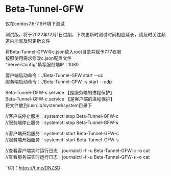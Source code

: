 # Beta-Tunnel-GFW  
仅在centos7.6-7.9环境下测试  

测试版，将于2022年12月1日过期，下次更新时测试时间相应延长，请及时关注频道内消息及时更新文件

将Beta-Tunnel-GFW与c.json放入root目录并赋予777权限  
按照使用需求修改c.json配置文件  
"ServerConfig"填写服务端IP：1080  
  
客户端启动命令：./Beta-Tunnel-GFW start --uc  
服务端启动命令：./Beta-Tunnel-GFW -s start --udp  
  
Beta-Tunnel-GFW-s.service 【是服务端的进程保护】    
Beta-Tunnel-GFW-c.service 【是客户端的进程保护】  
将文件放到/usr/lib/systemd/system目录下  

//客户端停止服务：systemctl stop Beta-Tunnel-GFW-c  
//服务端停止服务：systemctl stop Beta-Tunnel-GFW-s  
  
//客户端开始服务：systemctl start Beta-Tunnel-GFW-c  
//服务端开始服务：systemctl start Beta-Tunnel-GFW-s  
  
//查看客户端实时运行日志：journalctl -f -u Beta-Tunnel-GFW-c -o cat  
//查看服务端实时运行日志：journalctl -f -u Beta-Tunnel-GFW-s -o cat  
  

飞机：https://t.me/DNZSD
